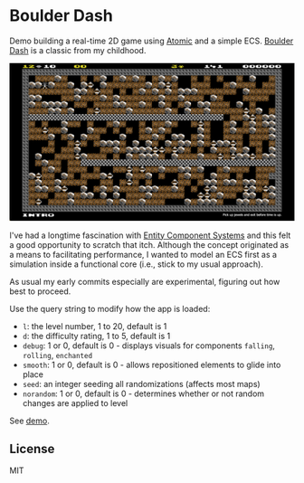 # Boulder Dash

Demo building a real-time 2D game using [Atomic](https://github.com/mlanza/atomic) and a simple ECS.  [Boulder Dash](https://boulder-dash.com/online-free-game/) is a classic from my childhood.

![Screenshot](./images/screenshot.png)

I've had a longtime fascination with [Entity Component Systems](https://en.wikipedia.org/wiki/Entity_component_system) and this felt a good opportunity to scratch that itch.  Although the concept originated as a means to facilitating performance, I wanted to model an ECS first as a simulation inside a functional core (i.e., stick to my usual approach).

As usual my early commits especially are experimental, figuring out how best to proceed.

Use the query string to modify how the app is loaded:
* `l`: the level number, 1 to 20, default is 1
* `d`: the difficulty rating, 1 to 5, default is 1
* `debug`: 1 or 0, default is 0 - displays visuals for components `falling`, `rolling`, `enchanted`
* `smooth`: 1 or 0, default is 0 - allows repositioned elements to glide into place
* `seed`: an integer seeding all randomizations (affects most maps)
* `norandom`: 1 or 0, default is 0 - determines whether or not random changes are applied to level

See [demo](https://doesideas.com/boulder-dash/?monitor=*).

## License
MIT

